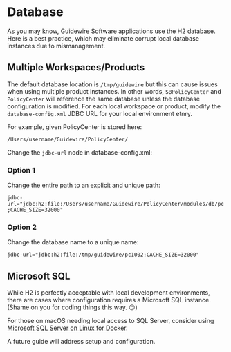 # Database

As you may know, Guidewire Software applications use the H2 database. Here is a best practice, which may eliminate corrupt local database instances due to mismanagement.

## Multiple Workspaces/Products

The default database location is ```/tmp/guidewire``` but this can cause issues when using multiple product instances. In other words, ```SBPolicyCenter``` and ```PolicyCenter``` will reference the same database unless the database configuration is modified. For each local workspace or product, modify the ```database-config.xml``` JDBC URL for your local environment etnry. 

For example, given PolicyCenter is stored here:

```/Users/username/Guidewire/PolicyCenter/```

Change the ```jdbc-url``` node in database-config.xml:

### Option 1

Change the entire path to an explicit and unique path:

```jdbc-url="jdbc:h2:file:/Users/username/Guidewire/PolicyCenter/modules/db/pc;CACHE_SIZE=32000"```

### Option 2

Change the database name to a unique name:

```jdbc-url="jdbc:h2:file:/tmp/guidewire/pc1002;CACHE_SIZE=32000"```


## Microsoft SQL

While H2 is perfectly acceptable with local development environments, there are cases where configuration requires a Microsoft SQL instance. (Shame on you for coding things this way. :smirk:) 

For those on macOS needing local access to SQL Server, consider using [Microsoft SQL Server on Linux for Docker](https://hub.docker.com/_/microsoft-mssql-server). 

A future guide will address setup and configuration.